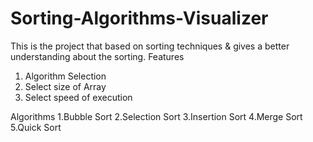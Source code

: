 # Sorting-Algorithms-Visualizer
This is the project that based on sorting techniques & gives a better understanding about the sorting.
Features
1. Algorithm Selection
2. Select size of Array
3. Select speed of execution

Algorithms
1.Bubble Sort
2.Selection Sort
3.Insertion Sort
4.Merge Sort
5.Quick Sort 
